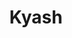 ---
facebook: https://facebook.com/kyashjp
instagram: https://instagram.com/kyash_official
logohandle: kyashco
sort: kyash
title: Kyash
twitter: https://x.com/kyashjp
website: https://www.kyash.co/
---